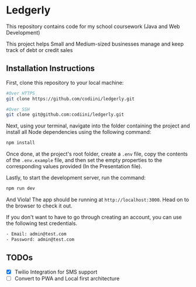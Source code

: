 # Ledgerly

This repository contains code for my school coursework (Java and Web Development)

This project helps Small and Medium-sized businesses manage and keep track of debt or credit sales 

## Installation Instructions
First, clone this repository to your local machine:
```sh
#Over HTTPS
git clone https://github.com/codiini/ledgerly.git

#Over SSH
git clone git@github.com:codiini/ledgerly.git
```

Next, using your terminal, navigate into the folder containing the project and install all Node dependencies using the following command:
```sh
npm install
```
Once done, at the project's root folder, create a `.env` file, copy the contents of the `.env.example` file, and then set the empty properties to the corresponding values provided (In the Presentation file).

Lastly, to start the development server, run the command:

```sh
npm run dev
```

And Viola! The app should be running at `http://localhost:3000`. Head on to the browser to check it out. 

If you don't want to have to go through creating an account, you can use the following test credentials.

```sh 
- Email: admin@test.com
- Password: admin@test.com
```

## TODOs

- [x] Twilio Integration for SMS support
- [ ] Convert to PWA and Local first architecture
